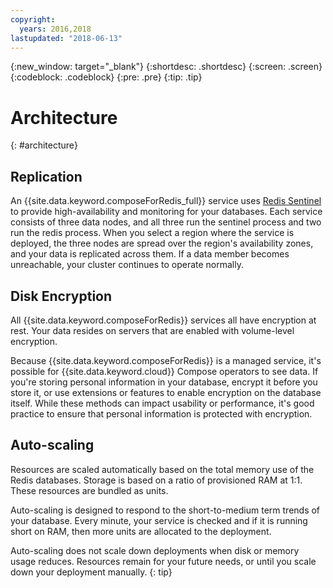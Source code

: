 ```yaml
---
copyright:
  years: 2016,2018
lastupdated: "2018-06-13"
---
```


{:new_window: target="_blank"}
{:shortdesc: .shortdesc}
{:screen: .screen}
{:codeblock: .codeblock}
{:pre: .pre}
{:tip: .tip}

# Architecture 
{: #architecture}

## Replication

An {{site.data.keyword.composeForRedis_full}} service uses [Redis Sentinel](https://redis.io/topics/sentinel) to provide high-availability and monitoring for your databases. Each service consists of three data nodes, and all three run the sentinel process and two run the redis process. When you select a region where the service is deployed, the three nodes are spread over the region's availability zones, and your data is replicated across them. If a data member becomes unreachable, your cluster continues to operate normally.

## Disk Encryption

All {{site.data.keyword.composeForRedis}} services all have encryption at rest. Your data resides on servers that are enabled with volume-level encryption. 

Because {{site.data.keyword.composeForRedis}} is a managed service, it's possible for {{site.data.keyword.cloud}} Compose operators to see data. If you're storing personal information in your database, encrypt it before you store it, or use extensions or features to enable encryption on the database itself. While these methods can impact usability or performance, it's good practice to ensure that personal information is protected with encryption.

## Auto-scaling

Resources are scaled automatically based on the total memory use of the Redis databases. Storage is based on a ratio of provisioned RAM at 1:1. These resources are bundled as units.

Auto-scaling is designed to respond to the short-to-medium term trends of your database. Every minute, your service is checked and if it is running short on RAM, then more units are allocated to the deployment. 

Auto-scaling does not scale down deployments when disk or memory usage reduces. Resources remain for your future needs, or until you scale down your deployment manually.
{: tip}
